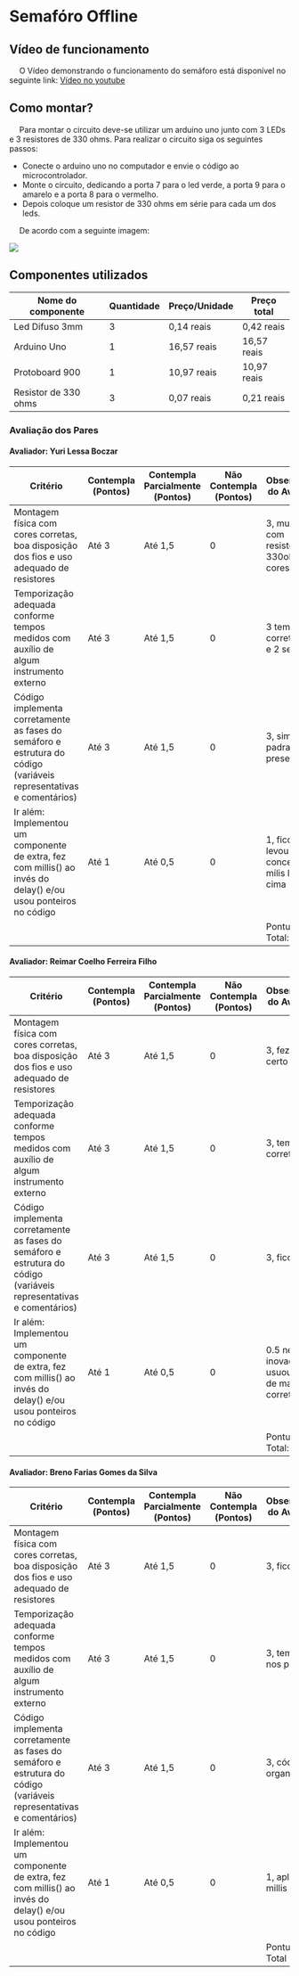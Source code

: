 # Semafóro Offline

## Vídeo de funcionamento

&emsp; O Vídeo demonstrando o funcionamento do semáforo está disponível no seguinte link: [Vídeo no youtube](https://www.youtube.com/shorts/bFyUrQ8bXbk)

## Como montar?

&emsp; Para montar o circuito deve-se utilizar um arduino uno junto com 3 LEDs e 3 resistores de 330 ohms. Para realizar o circuito siga os seguintes passos:

- Conecte o arduino uno no computador e envie o código ao microcontrolador.
- Monte o circuito, dedicando a porta 7 para o led verde, a porta 9 para o amarelo e a porta 8 para o vermelho.
- Depois coloque um resistor de 330 ohms em série para cada um dos leds.

&emsp; De acordo com a seguinte imagem:

<img src="image.png">

## Componentes utilizados

| Nome do componente | Quantidade | Preço/Unidade | Preço total |
| - | - | - | - |
| Led Difuso 3mm  | 3 | 0,14 reais | 0,42 reais
| Arduino Uno | 1 | 16,57 reais | 16,57 reais
| Protoboard 900| 1 | 10,97 reais | 10,97 reais |
| Resistor de 330 ohms | 3 | 0,07 reais |0,21 reais 


### Avaliação dos Pares

#### Avaliador: Yuri Lessa Boczar

|Critério|	Contempla (Pontos)|	Contempla Parcialmente (Pontos)	|Não Contempla (Pontos)	|Observações do Avaliador|
|-|-|-|-|-|
|Montagem física com cores corretas, boa disposição dos fios e uso adequado de resistores	|Até 3	|Até 1,5	|0 | 3, muito bom com resistores de 330ohms e cores certas|	
|Temporização adequada conforme tempos medidos com auxílio de algum instrumento externo	|Até 3	|Até 1,5	|0 |3 tempo correto, 6, 4 e 2 segundos |	
|Código implementa corretamente as fases do semáforo e estrutura do código (variáveis representativas e comentários) |	Até 3|	Até 1,5 |	0 | 3, sim, todo o padrao presente|	
|Ir além: Implementou um componente de extra, fez com millis() ao invés do delay() e/ou usou ponteiros no código |	Até 1 |	Até 0,5 |	0 | 1, ficou top, levou o conceito do milis la em cima|	
| | | | |Pontuação Total: 10|

#### Avaliador: Reimar Coelho Ferreira Filho

|Critério|	Contempla (Pontos)|	Contempla Parcialmente (Pontos)	|Não Contempla (Pontos)	|Observações do Avaliador|
|-|-|-|-|-|
|Montagem física com cores corretas, boa disposição dos fios e uso adequado de resistores	|Até 3	|Até 1,5	|0 | 3, fez tudo certo |	
|Temporização adequada conforme tempos medidos com auxílio de algum instrumento externo	|Até 3	|Até 1,5	|0 | 3, tempo correto |	
|Código implementa corretamente as fases do semáforo e estrutura do código (variáveis representativas e comentários) |	Até 3|	Até 1,5 |	0 | 3, ficou legal |	
|Ir além: Implementou um componente de extra, fez com millis() ao invés do delay() e/ou usou ponteiros no código |	Até 1 |	Até 0,5 |	0 | 0.5 nenhuma inovação mas usuou o milis de maneira correta |	
| | | | |Pontuação Total: 9.5 |

#### Avaliador: Breno Farias Gomes da Silva

|Critério|	Contempla (Pontos)|	Contempla Parcialmente (Pontos)	|Não Contempla (Pontos)	|Observações do Avaliador|
|-|-|-|-|-|
|Montagem física com cores corretas, boa disposição dos fios e uso adequado de resistores	|Até 3	|Até 1,5	|0 |3, ficou legal|	
|Temporização adequada conforme tempos medidos com auxílio de algum instrumento externo	|Até 3	|Até 1,5	|0 |3, tempos nos padrões|	
|Código implementa corretamente as fases do semáforo e estrutura do código (variáveis representativas e comentários) |	Até 3|	Até 1,5 |	0 |3, códgio organizado |	
|Ir além: Implementou um componente de extra, fez com millis() ao invés do delay() e/ou usou ponteiros no código |	Até 1 |	Até 0,5 |	0 |1, aplicou o millis|	
| | | | |Pontuação Total|10
